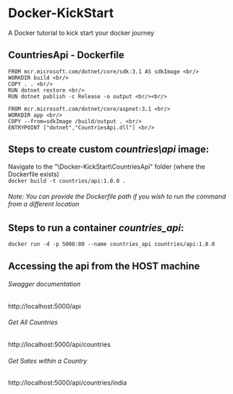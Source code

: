 # Docker-KickStart
A Docker tutorial to kick start your docker journey

## CountriesApi - Dockerfile
```
FROM mcr.microsoft.com/dotnet/core/sdk:3.1 AS sdkImage <br/>
WORKDIR build <br/>
COPY . . <br/>
RUN dotnet restore <br/>
RUN dotnet publish -c Release -o output <br/><br/>

FROM mcr.microsoft.com/dotnet/core/aspnet:3.1 <br/>
WORKDIR app <br/>
COPY --from=sdkImage /build/output . <br/>
ENTRYPOINT ["dotnet","CountriesApi.dll"] <br/>
```

## Steps to create custom *countries\api* image:

Navigate to the "\Docker-KickStart\CountriesApi" folder (where the Dockerfile exists)<br/>
`docker build -t countries/api:1.0.0 .` <br/>

###### *Note: You can provide the Dockerfile path if you wish to run the command from a different location*

## Steps to run a container *countries_api*:

`docker run -d -p 5000:80 --name countries_api countries/api:1.0.0`

## Accessing the api from the HOST machine

###### *Swagger documentation*
http://localhost:5000/api                     

###### *Get All Countries*
http://localhost:5000/api/countries             

###### *Get Sates within a Country*
http://localhost:5000/api/countries/india       

